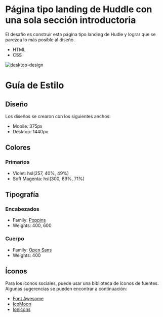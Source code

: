 # Página tipo landing de Huddle con una sola sección introductoria

El desafío es construir esta página tipo landing de Hudle y lograr que se parezca lo más posible al diseño.

- HTML
- CSS

![desktop-design](https://user-images.githubusercontent.com/112582420/189009621-5626b5c4-2cc4-4bb4-bdaa-79645c2fde43.jpg)

# Guía de Estilo

## Diseño

Los diseños se crearon con los siguientes anchos:

- Mobile: 375px
- Desktop: 1440px

## Colores

### Primarios

- Violet: hsl(257, 40%, 49%)
- Soft Magenta: hsl(300, 69%, 71%)

## Tipografía

### Encabezados

- Family: [Poppins](https://fonts.google.com/specimen/Poppins)
- Weights: 400, 600

### Cuerpo

- Family: [Open Sans](https://fonts.google.com/specimen/Open+Sans)
- Weights: 400

## Íconos

Para los íconos sociales, puede usar una biblioteca de íconos de fuentes. Algunas sugerencias se pueden encontrar a continuación:

- [Font Awesome](https://fontawesome.com)
- [IcoMoon](https://icomoon.io)
- [Ionicons](https://ionicons.com)
